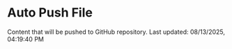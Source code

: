 # Auto Push File

Content that will be pushed to GitHub repository.
Last updated: 08/13/2025, 04:19:40 PM
